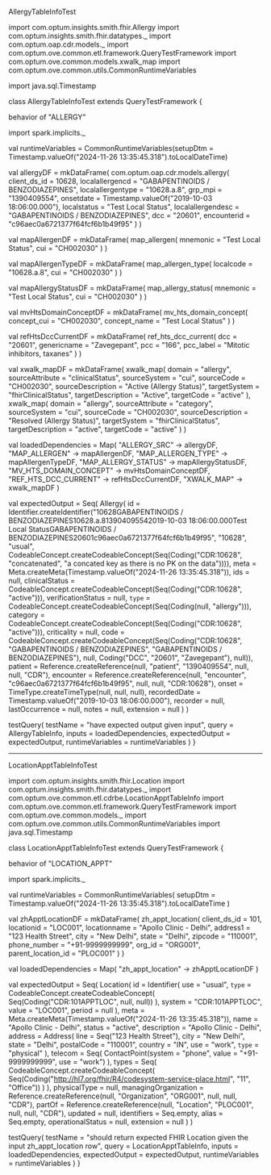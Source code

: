 AllergyTableInfoTest

import com.optum.insights.smith.fhir.Allergy
import com.optum.insights.smith.fhir.datatypes._
import com.optum.oap.cdr.models._
import com.optum.ove.common.etl.framework.QueryTestFramework
import com.optum.ove.common.models.xwalk_map
import com.optum.ove.common.utils.CommonRuntimeVariables

import java.sql.Timestamp

class AllergyTableInfoTest extends QueryTestFramework {

  behavior of "ALLERGY"

  import spark.implicits._

  val runtimeVariables = CommonRuntimeVariables(setupDtm = Timestamp.valueOf("2024-11-26 13:35:45.318").toLocalDateTime)

  val allergyDF = mkDataFrame(
    com.optum.oap.cdr.models.allergy(
      client_ds_id = 10628,
      localallergencd = "GABAPENTINOIDS / BENZODIAZEPINES",
      localallergentype = "10628.a.8",
      grp_mpi = "1390409554",
      onsetdate = Timestamp.valueOf("2019-10-03 18:06:00.000"),
      localstatus = "Test Local Status",
      localallergendesc = "GABAPENTINOIDS / BENZODIAZEPINES",
      dcc = "20601",
      encounterid = "c96aec0a6721377f64fcf6b1b49f95"
    )
  )

  val mapAllergenDF = mkDataFrame(
    map_allergen(
      mnemonic = "Test Local Status",
      cui = "CH002030"
    )
  )

  val mapAllergenTypeDF = mkDataFrame(
    map_allergen_type(
      localcode = "10628.a.8",
      cui = "CH002030"
    )
  )

  val mapAllergyStatusDF = mkDataFrame(
    map_allergy_status(
      mnemonic = "Test Local Status",
      cui = "CH002030"
    )
  )

  val mvHtsDomainConceptDF = mkDataFrame(
    mv_hts_domain_concept(
      concept_cui = "CH002030",
      concept_name = "Test Local Status"
    )
  )

  val refHtsDccCurrentDF = mkDataFrame(
    ref_hts_dcc_current(
      dcc = "20601",
      genericname = "Zavegepant",
      pcc = "166",
      pcc_label = "Mitotic inhibitors, taxanes"
    )
  )

  val xwalk_mapDF = mkDataFrame(
    xwalk_map(
      domain = "allergy",
      sourceAttribute = "clinicalStatus",
      sourceSystem = "cui",
      sourceCode = "CH002030",
      sourceDescription = "Active (Allergy Status)",
      targetSystem = "fhirClinicalStatus",
      targetDescription = "Active",
      targetCode = "active"
    ),
    xwalk_map(
      domain = "allergy",
      sourceAttribute = "category",
      sourceSystem = "cui",
      sourceCode = "CH002030",
      sourceDescription = "Resolved (Allergy Status)",
      targetSystem = "fhirClinicalStatus",
      targetDescription = "active",
      targetCode = "active"
    )
  )

  val loadedDependencies = Map(
    "ALLERGY_SRC" -> allergyDF,
    "MAP_ALLERGEN" -> mapAllergenDF,
    "MAP_ALLERGEN_TYPE" -> mapAllergenTypeDF,
    "MAP_ALLERGY_STATUS" -> mapAllergyStatusDF,
    "MV_HTS_DOMAIN_CONCEPT" -> mvHtsDomainConceptDF,
    "REF_HTS_DCC_CURRENT" -> refHtsDccCurrentDF,
    "XWALK_MAP" -> xwalk_mapDF
  )


  val expectedOutput = Seq(
    Allergy(
      id = Identifier.createIdentifier("10628GABAPENTINOIDS / BENZODIAZEPINES10628.a.813904095542019-10-03 18:06:00.000Test Local StatusGABAPENTINOIDS / BENZODIAZEPINES20601c96aec0a6721377f64fcf6b1b49f95", "10628", "usual", CodeableConcept.createCodeableConcept(Seq(Coding("CDR:10628", "concatenated", "a concated key as there is no PK on the data")))),
      meta = Meta.createMeta(Timestamp.valueOf("2024-11-26 13:35:45.318")),
      ids = null,
      clinicalStatus = CodeableConcept.createCodeableConcept(Seq(Coding("CDR:10628", "active"))),
      verificationStatus = null,
      `type` = CodeableConcept.createCodeableConcept(Seq(Coding(null, "allergy"))),
      category = CodeableConcept.createCodeableConcept(Seq(Coding("CDR:10628", "active"))),
      criticality = null,
      code = CodeableConcept.createCodeableConcept(Seq(Coding("CDR:10628", "GABAPENTINOIDS / BENZODIAZEPINES", "GABAPENTINOIDS / BENZODIAZEPINES"), null, Coding("DCC", "20601", "Zavegepant"), null)),
      patient = Reference.createReference(null, "patient", "1390409554", null, null, "CDR"),
      encounter = Reference.createReference(null, "encounter", "c96aec0a6721377f64fcf6b1b49f95", null, null, "CDR:10628"),
      onset = TimeType.createTimeType(null, null, null),
      recordedDate = Timestamp.valueOf("2019-10-03 18:06:00.000"),
      recorder = null,
      lastOccurrence = null,
      notes = null,
      extension = null
    )
  )

  testQuery(
    testName = "have expected output given input",
    query = AllergyTableInfo,
    inputs = loadedDependencies,
    expectedOutput = expectedOutput,
    runtimeVariables = runtimeVariables
  )
}

---------------------------------------------------------------
LocationApptTableInfoTest

import com.optum.insights.smith.fhir.Location
import com.optum.insights.smith.fhir.datatypes._
import com.optum.ove.common.etl.cdrbe.LocationApptTableInfo
import com.optum.ove.common.etl.framework.QueryTestFramework
import com.optum.ove.common.models._
import com.optum.ove.common.utils.CommonRuntimeVariables
import java.sql.Timestamp

class LocationApptTableInfoTest extends QueryTestFramework {

  behavior of "LOCATION_APPT"

  import spark.implicits._

  val runtimeVariables = CommonRuntimeVariables(
    setupDtm = Timestamp.valueOf("2024-11-26 13:35:45.318").toLocalDateTime
  )

  val zhApptLocationDF = mkDataFrame(
    zh_appt_location(
      client_ds_id = 101,
      locationid = "LOC001",
      locationname = "Apollo Clinic - Delhi",
      address1 = "123 Health Street",
      city = "New Delhi",
      state = "Delhi",
      zipcode = "110001",
      phone_number = "+91-9999999999",
      org_id = "ORG001",
      parent_location_id = "PLOC001"
    )
  )

  val loadedDependencies = Map(
    "zh_appt_location" -> zhApptLocationDF
  )

  val expectedOutput = Seq(
    Location(
      id = Identifier(
        use = "usual",
        `type` = CodeableConcept.createCodeableConcept(
          Seq(Coding("CDR:101APPTLOC", null, null))
        ),
        system = "CDR:101APPTLOC",
        value = "LOC001",
        period = null
      ),
      meta = Meta.createMeta(Timestamp.valueOf("2024-11-26 13:35:45.318")),
      name = "Apollo Clinic - Delhi",
      status = "active",
      description = "Apollo Clinic - Delhi",
      address = Address(
        line = Seq("123 Health Street"),
        city = "New Delhi",
        state = "Delhi",
        postalCode = "110001",
        country = "IN",
        use = "work",
        `type` = "physical"
      ),
      telecom = Seq(
        ContactPoint(system = "phone", value = "+91-9999999999", use = "work")
      ),
      types = Seq(
        CodeableConcept.createCodeableConcept(
          Seq(Coding("http://hl7.org/fhir/R4/codesystem-service-place.html", "11", "Office"))
        )
      ),
      physicalType = null,
      managingOrganization = Reference.createReference(null, "Organization", "ORG001", null, null, "CDR"),
      partOf = Reference.createReference(null, "Location", "PLOC001", null, null, "CDR"),
      updated = null,
      identifiers = Seq.empty,
      alias = Seq.empty,
      operationalStatus = null,
      extension = null
    )
  )

  testQuery(
    testName = "should return expected FHIR Location given the input zh_appt_location row",
    query = LocationApptTableInfo,
    inputs = loadedDependencies,
    expectedOutput = expectedOutput,
    runtimeVariables = runtimeVariables
  )
} 
